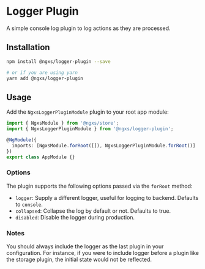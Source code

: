 # Logger Plugin

A simple console log plugin to log actions as they are processed.

## Installation

```bash
npm install @ngxs/logger-plugin --save

# or if you are using yarn
yarn add @ngxs/logger-plugin
```

## Usage

Add the `NgxsLoggerPluginModule` plugin to your root app module:

```ts
import { NgxsModule } from '@ngxs/store';
import { NgxsLoggerPluginModule } from '@ngxs/logger-plugin';

@NgModule({
  imports: [NgxsModule.forRoot([]), NgxsLoggerPluginModule.forRoot()]
})
export class AppModule {}
```

### Options

The plugin supports the following options passed via the `forRoot` method:

- `logger`: Supply a different logger, useful for logging to backend. Defaults to `console`.
- `collapsed`: Collapse the log by default or not. Defaults to true.
- `disabled`: Disable the logger during production.

### Notes

You should always include the logger as the last plugin in your configuration.
For instance, if you were to include logger before a plugin like the storage
plugin, the initial state would not be reflected.
